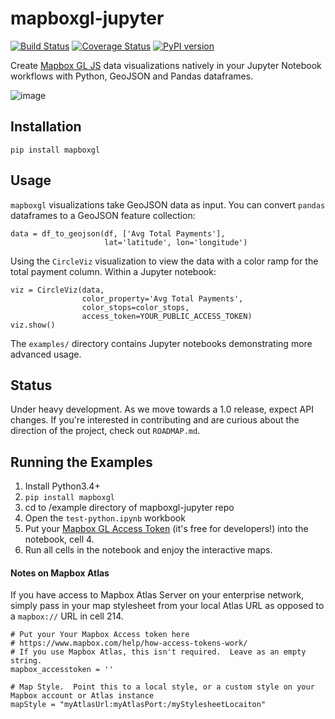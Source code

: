# mapboxgl-jupyter

[![Build Status](https://travis-ci.org/mapbox/mapboxgl-jupyter.svg?branch=master)](https://travis-ci.org/mapbox/mapboxgl-jupyter)
[![Coverage Status](https://coveralls.io/repos/github/mapbox/mapboxgl-jupyter/badge.svg?branch=master)](https://coveralls.io/github/mapbox/mapboxgl-jupyter?branch=master)
[![PyPI version](https://badge.fury.io/py/mapboxgl.svg)](https://badge.fury.io/py/mapboxgl)

Create [Mapbox GL JS](https://www.mapbox.com/mapbox-gl-js/api/) data visualizations natively in your Jupyter Notebook workflows with Python, GeoJSON and Pandas dataframes.


![image](https://raw.githubusercontent.com/mapbox/mapboxgl-jupyter/master/examples/screenshot.png)

## Installation

`pip install mapboxgl`

## Usage

`mapboxgl` visualizations take GeoJSON data as input.
You can convert `pandas` dataframes to a GeoJSON feature collection:

```
data = df_to_geojson(df, ['Avg Total Payments'],
                     lat='latitude', lon='longitude')
```

Using the `CircleViz` visualization to view the data with
a color ramp for the total payment column. Within a Jupyter
notebook:

```
viz = CircleViz(data,
                color_property='Avg Total Payments',
                color_stops=color_stops,
                access_token=YOUR_PUBLIC_ACCESS_TOKEN)
viz.show()
```

The `examples/` directory contains Jupyter notebooks
demonstrating more advanced usage.

## Status

Under heavy development. As we move towards a 1.0 release, expect
API changes. If you're interested in contributing and are 
curious about the direction of the project, check out `ROADMAP.md`.

## Running the Examples

1. Install Python3.4+
2. `pip install mapboxgl`
2. cd to /example directory of mapboxgl-jupyter repo
4. Open the `test-python.ipynb` workbook
5. Put your [Mapbox GL Access Token](https://www.mapbox.com/help/how-access-tokens-work/) (it's free for developers!) into the notebook, cell 4.
6. Run all cells in the notebook and enjoy the interactive maps.

#### Notes on Mapbox Atlas

If you have access to Mapbox Atlas Server on your enterprise network, simply pass in your map stylesheet from your local Atlas URL as opposed to a `mapbox://` URL in cell 214.

```
# Put your Your Mapbox Access token here
# https://www.mapbox.com/help/how-access-tokens-work/
# If you use Mapbox Atlas, this isn't required.  Leave as an empty string.
mapbox_accesstoken = ''

# Map Style.  Point this to a local style, or a custom style on your Mapbox account or Atlas instance
mapStyle = "myAtlasUrl:myAtlasPort:/myStylesheetLocaiton"
```

